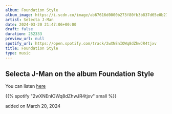 ```yaml
---
album: Foundation Style
album_image: https://i.scdn.co/image/ab67616d0000b273f80fb3b837d65e0b27cf55e2
artist: Selecta J-Man
date: 2024-03-20 21:47:06+00:00
draft: false
duration: 252333
preview_url: null
spotify_url: https://open.spotify.com/track/2wXNEnIOWq8dZhwJR4tjxv
title: Foundation Style
type: music
---
```



## Selecta J-Man on the album Foundation Style

You can listen [here](https://open.spotify.com/track/2wXNEnIOWq8dZhwJR4tjxv)

{{% spotify "2wXNEnIOWq8dZhwJR4tjxv" small %}}

added on March 20, 2024